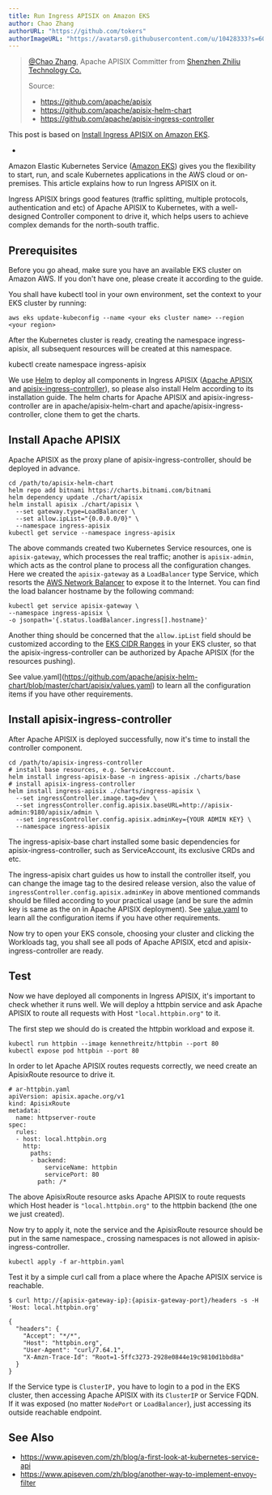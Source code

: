 ```yaml
---
title: Run Ingress APISIX on Amazon EKS
author: Chao Zhang
authorURL: "https://github.com/tokers"
authorImageURL: "https://avatars0.githubusercontent.com/u/10428333?s=60&v=4"
---
```


> [@Chao Zhang](https://github.com/tokers), Apache APISIX Committer from [Shenzhen Zhiliu Technology Co.](https://www.apiseven.com/)
>
> Source:
>
> - https://github.com/apache/apisix
> - https://github.com/apache/apisix-helm-chart
> - https://github.com/apache/apisix-ingress-controller

This post is based on [Install Ingress APISIX on Amazon EKS](https://github.com/apache/apisix-ingress-controller/blob/master/docs/deployments/aws.md).

-

Amazon Elastic Kubernetes Service ([Amazon EKS](https://amazonaws-china.com/eks/?whats-new-cards.sort-by=item.additionalFields.postDateTime&whats-new-cards.sort-order=desc&eks-blogs.sort-by=item.additionalFields.createdDate&eks-blogs.sort-order=desc)) gives you the flexibility to start, run, and scale Kubernetes applications in the AWS cloud or on-premises. This article explains how to run Ingress APISIX on it.

Ingress APISIX brings good features (traffic splitting, multiple protocols, authentication and etc) of Apache APISIX to Kubernetes, with a well-designed Controller component to drive it, which helps users to achieve complex demands for the north-south traffic.

## Prerequisites

Before you go ahead, make sure you have an available EKS cluster on Amazon AWS. If you don't have one, please create it according to the guide.

You shall have kubectl tool in your own environment, set the context to your EKS cluster by running:

```shell
aws eks update-kubeconfig --name <your eks cluster name> --region <your region>
```

After the Kubernetes cluster is ready, creating the namespace ingress-apisix, all subsequent resources will be created at this namespace.

kubectl create namespace ingress-apisix

We use [Helm](https://helm.sh/) to deploy all components in Ingress APISIX ([Apache APISIX](https://github.com/apache/apisix) and [apisix-ingress-controller](https://github.com/apache/apisix-ingress-controller)), so please also install Helm according to its installation guide. The helm charts for Apache APISIX and apisix-ingress-controller are in apache/apisix-helm-chart and apache/apisix-ingress-controller, clone them to get the charts.

## Install Apache APISIX

Apache APISIX as the proxy plane of apisix-ingress-controller, should be deployed in advance.

```shell
cd /path/to/apisix-helm-chart
helm repo add bitnami https://charts.bitnami.com/bitnami
helm dependency update ./chart/apisix
helm install apisix ./chart/apisix \
  --set gateway.type=LoadBalancer \
  --set allow.ipList="{0.0.0.0/0}" \
  --namespace ingress-apisix
kubectl get service --namespace ingress-apisix
```

The above commands created two Kubernetes Service resources, one is `apisix-gateway`, which processes the real traffic; another is `apisix-admin`, which acts as the control plane to process all the configuration changes. Here we created the `apisix-gateway` as a `LoadBalancer` type Service, which resorts the [AWS Network Balancer](https://docs.aws.amazon.com/elasticloadbalancing/latest/network/introduction.html) to expose it to the Internet. You can find the load balancer hostname by the following command:

```shell
kubectl get service apisix-gateway \
--namespace ingress-apisix \
-o jsonpath='{.status.loadBalancer.ingress[].hostname}'
```

 Another thing should be concerned that the `allow.ipList` field should be customized according to the [EKS CIDR Ranges](https://amazonaws-china.com/premiumsupport/knowledge-center/eks-multiple-cidr-ranges/) in your EKS cluster, so that the apisix-ingress-controller can be authorized by Apache APISIX (for the resources pushing).

See value.yaml](https://github.com/apache/apisix-helm-chart/blob/master/chart/apisix/values.yaml) to learn all the configuration items if you have other requirements.

## Install apisix-ingress-controller

After Apache APISIX is deployed successfully, now it's time to install the controller component.

```shell
cd /path/to/apisix-ingress-controller
# install base resources, e.g. ServiceAccount.
helm install ingress-apisix-base -n ingress-apisix ./charts/base
# install apisix-ingress-controller
helm install ingress-apisix ./charts/ingress-apisix \
  --set ingressController.image.tag=dev \
  --set ingressController.config.apisix.baseURL=http://apisix-admin:9180/apisix/admin \
  --set ingressController.config.apisix.adminKey={YOUR ADMIN KEY} \
  --namespace ingress-apisix
```

The ingress-apisix-base chart installed some basic dependencies for apisix-ingress-controller, such as ServiceAccount, its exclusive CRDs and etc.

The ingress-apisix chart guides us how to install the controller itself, you can change the image tag to the desired release version, also the value of `ingressController.config.apisix.adminKey` in above mentioned commands should be filled according to your practical usage (and be sure the admin key is same as the on in Apache APISIX deployment). See [value.yaml](https://github.com/apache/apisix-ingress-controller/blob/master/charts/ingress-apisix/values.yaml) to learn all the configuration items if you have other requirements.

Now try to open your EKS console, choosing your cluster and clicking the Workloads tag, you shall see all pods of Apache APISIX, etcd and apisix-ingress-controller are ready.

## Test

Now we have deployed all components in Ingress APISIX, it's important to check whether it runs well. We will deploy a httpbin service and ask Apache APISIX to route all requests with Host `"local.httpbin.org"` to it.

The first step we should do is created the httpbin workload and expose it.

```shell
kubectl run httpbin --image kennethreitz/httpbin --port 80
kubectl expose pod httpbin --port 80
```

In order to let Apache APISIX routes requests correctly, we need create an ApisixRoute resource to drive it.

```shell
# ar-httpbin.yaml
apiVersion: apisix.apache.org/v1
kind: ApisixRoute
metadata:
  name: httpserver-route
spec:
  rules:
  - host: local.httpbin.org
    http:
      paths:
      - backend:
          serviceName: httpbin
          servicePort: 80
        path: /*
```

The above ApisixRoute resource asks Apache APISIX to route requests which Host header is `"local.httpbin.org"` to the httpbin backend (the one we just created).

Now try to apply it, note the service and the ApisixRoute resource should be put in the same namespace., crossing namespaces is not allowed in apisix-ingress-controller.

```shell
kubectl apply -f ar-httpbin.yaml
```

Test it by a simple curl call from a place where the Apache APISIX service is reachable.

```shell
$ curl http://{apisix-gateway-ip}:{apisix-gateway-port}/headers -s -H 'Host: local.httpbin.org'

{
  "headers": {
    "Accept": "*/*",
    "Host": "httpbin.org",
    "User-Agent": "curl/7.64.1",
    "X-Amzn-Trace-Id": "Root=1-5ffc3273-2928e0844e19c9810d1bbd8a"
  }
}
```

If the Service type is `ClusterIP,` you have to login to a pod in the EKS cluster, then accessing Apache APISIX with its `ClusterIP` or Service FQDN. If it was exposed (no matter `NodePort` or `LoadBalancer`), just accessing its outside reachable endpoint.

## See Also

- https://www.apiseven.com/zh/blog/a-first-look-at-kubernetes-service-api
- https://www.apiseven.com/zh/blog/another-way-to-implement-envoy-filter
